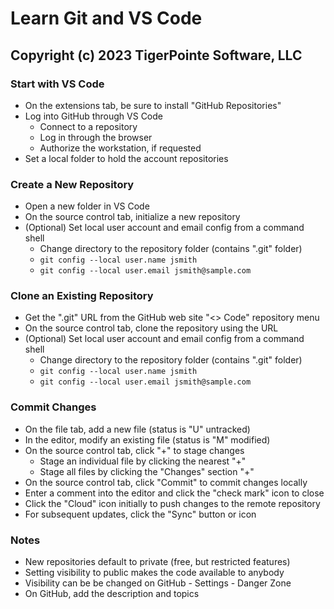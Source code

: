 # Learn Git and VS Code
## Copyright (c) 2023 TigerPointe Software, LLC

### Start with VS Code
* On the extensions tab, be sure to install "GitHub Repositories"
* Log into GitHub through VS Code
    * Connect to a repository
    * Log in through the browser
    * Authorize the workstation, if requested
* Set a local folder to hold the account repositories

### Create a New Repository
* Open a new folder in VS Code
* On the source control tab, initialize a new repository
* (Optional) Set local user account and email config  from a command shell
    * Change directory to the repository folder (contains ".git" folder)
    * `git config --local user.name jsmith`
    * `git config --local user.email jsmith@sample.com`

### Clone an Existing Repository
* Get the ".git" URL from the GitHub web site "<> Code" repository menu
* On the source control tab, clone the repository using the URL
* (Optional) Set local user account and email config  from a command shell
    * Change directory to the repository folder (contains ".git" folder)
    * `git config --local user.name jsmith`
    * `git config --local user.email jsmith@sample.com`

### Commit Changes
* On the file tab, add a new file (status is "U" untracked)
* In the editor, modify an existing file (status is "M" modified)
* On the source control tab, click "+" to stage changes
    * Stage an individual file by clicking the nearest "+"
    * Stage all files by clicking the "Changes" section "+"
* On the source control tab, click "Commit" to commit changes locally
* Enter a comment into the editor and click the "check mark" icon to close
* Click the "Cloud" icon initially to push changes to the remote repository
* For subsequent updates, click the "Sync" button or icon

### Notes
* New repositories default to private (free, but restricted features)
* Setting visibility to public makes the code available to anybody
* Visibility can be be changed on GitHub - Settings - Danger Zone
* On GitHub, add the description and topics
